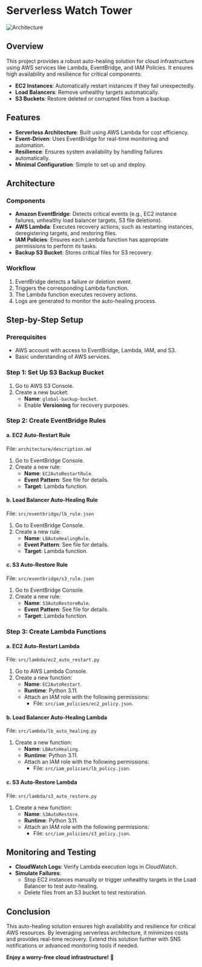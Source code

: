# Serverless Watch Tower
![Architecture](Architecture/serverless_watch_tower.jpg)
## Overview

This project provides a robust auto-healing solution for cloud infrastructure using AWS services like Lambda, EventBridge, and IAM Policies. It ensures high availability and resilience for critical components:

- **EC2 Instances**: Automatically restart instances if they fail unexpectedly.
- **Load Balancers**: Remove unhealthy targets automatically.
- **S3 Buckets**: Restore deleted or corrupted files from a backup.

## Features

- **Serverless Architecture**: Built using AWS Lambda for cost efficiency.
- **Event-Driven**: Uses EventBridge for real-time monitoring and automation.
- **Resilience**: Ensures system availability by handling failures automatically.
- **Minimal Configuration**: Simple to set up and deploy.

## Architecture

### Components

- **Amazon EventBridge**: Detects critical events (e.g., EC2 instance failures, unhealthy load balancer targets, S3 file deletions).
- **AWS Lambda**: Executes recovery actions, such as restarting instances, deregistering targets, and restoring files.
- **IAM Policies**: Ensures each Lambda function has appropriate permissions to perform its tasks.
- **Backup S3 Bucket**: Stores critical files for S3 recovery.

### Workflow

1. EventBridge detects a failure or deletion event.
2. Triggers the corresponding Lambda function.
3. The Lambda function executes recovery actions.
4. Logs are generated to monitor the auto-healing process.

## Step-by-Step Setup

### Prerequisites

- AWS account with access to EventBridge, Lambda, IAM, and S3.
- Basic understanding of AWS services.

### Step 1: Set Up S3 Backup Bucket

1. Go to AWS S3 Console.
2. Create a new bucket:
   - **Name**: `global-backup-bucket`.
   - Enable **Versioning** for recovery purposes.

### Step 2: Create EventBridge Rules

#### a. EC2 Auto-Restart Rule

File: `architecture/description.md`

1. Go to EventBridge Console.
2. Create a new rule:
   - **Name**: `EC2AutoRestartRule`.
   - **Event Pattern**: See file for details.
   - **Target**: Lambda function.

#### b. Load Balancer Auto-Healing Rule

File: `src/eventbridge/lb_rule.json`

1. Go to EventBridge Console.
2. Create a new rule:
   - **Name**: `LBAutoHealingRule`.
   - **Event Pattern**: See file for details.
   - **Target**: Lambda function.

#### c. S3 Auto-Restore Rule

File: `src/eventbridge/s3_rule.json`

1. Go to EventBridge Console.
2. Create a new rule:
   - **Name**: `S3AutoRestoreRule`.
   - **Event Pattern**: See file for details.
   - **Target**: Lambda function.

### Step 3: Create Lambda Functions

#### a. EC2 Auto-Restart Lambda

File: `src/lambda/ec2_auto_restart.py`

1. Go to AWS Lambda Console.
2. Create a new function:
   - **Name**: `EC2AutoRestart`.
   - **Runtime**: Python 3.11.
   - Attach an IAM role with the following permissions:
     - File: `src/iam_policies/ec2_policy.json`.

#### b. Load Balancer Auto-Healing Lambda

File: `src/lambda/lb_auto_healing.py`

1. Create a new function:
   - **Name**: `LBAutoHealing`.
   - **Runtime**: Python 3.11.
   - Attach an IAM role with the following permissions:
     - File: `src/iam_policies/lb_policy.json`.

#### c. S3 Auto-Restore Lambda

File: `src/lambda/s3_auto_restore.py`

1. Create a new function:
   - **Name**: `S3AutoRestore`.
   - **Runtime**: Python 3.11.
   - Attach an IAM role with the following permissions:
     - File: `src/iam_policies/s3_policy.json`.

## Monitoring and Testing

- **CloudWatch Logs**: Verify Lambda execution logs in CloudWatch.
- **Simulate Failures**:
  - Stop EC2 instances manually or trigger unhealthy targets in the Load Balancer to test auto-healing.
  - Delete files from an S3 bucket to test restoration.

## Conclusion

This auto-healing solution ensures high availability and resilience for critical AWS resources. By leveraging serverless architecture, it minimizes costs and provides real-time recovery. Extend this solution further with SNS notifications or advanced monitoring tools if needed.

**Enjoy a worry-free cloud infrastructure!** 🚀
